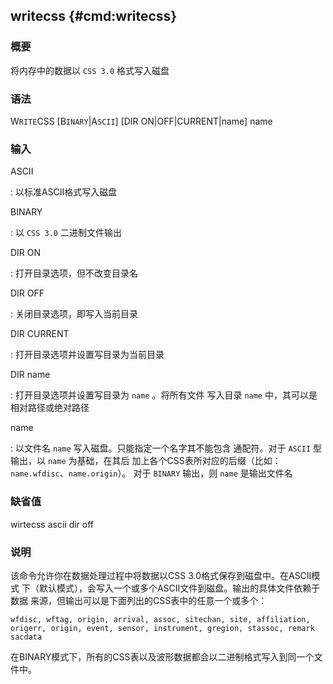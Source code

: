 ## writecss {#cmd:writecss}

### 概要

将内存中的数据以 `CSS 3.0` 格式写入磁盘

### 语法

W`RITE`CSS \[B`INARY`|A`SCII`\] \[DIR ON|OFF|CURRENT|name\] name

### 输入

ASCII

:   以标准ASCII格式写入磁盘

BINARY

:   以 `CSS 3.0` 二进制文件输出

DIR ON

:   打开目录选项，但不改变目录名

DIR OFF

:   关闭目录选项，即写入当前目录

DIR CURRENT

:   打开目录选项并设置写目录为当前目录

DIR name

:   打开目录选项并设置写目录为 `name` 。将所有文件 写入目录 `name`
    中，其可以是相对路径或绝对路径

name

:   以文件名 `name` 写入磁盘。只能指定一个名字其不能包含 通配符。对于
    `ASCII` 型输出，以 `name` 为基础，在其后
    加上各个CSS表所对应的后缀（比如： `name.wfdisc`、`name.origin`）。
    对于 `BINARY` 输出，则 `name` 是输出文件名

### 缺省值

wirtecss ascii dir off

### 说明

该命令允许你在数据处理过程中将数据以CSS 3.0格式保存到磁盘中。在ASCII模式
下（默认模式），会写入一个或多个ASCII文件到磁盘。输出的具体文件依赖于数据
来源，但输出可以是下面列出的CSS表中的任意一个或多个：

    wfdisc, wftag, origin, arrival, assoc, sitechan, site, affiliation,
    origerr, origin, event, sensor, instrument, gregion, stassoc, remark sacdata

在BINARY模式下，所有的CSS表以及波形数据都会以二进制格式写入到同一个文件中。
